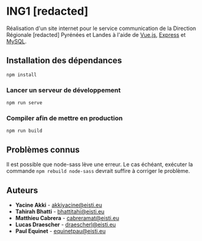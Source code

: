 # ING1 [redacted]

Réalisation d'un site internet pour le service communication de la Direction Régionale [redacted] Pyrénées et Landes à l'aide de [Vue.js](https://vuejs.org/), [Express](https://expressjs.com/) et [MySQL](https://www.mysql.com).

## Installation des dépendances
```
npm install
```

### Lancer un serveur de développement
```
npm run serve
```

### Compiler afin de mettre en production
```
npm run build
```

## Problèmes connus
Il est possible que node-sass lève une erreur. Le cas échéant, exécuter la commande `npm rebuild node-sass` devrait suffire à corriger le problème.

## Auteurs
* **Yacine Akki** - akkiyacine@eisti.eu
* **Tahirah Bhatti** - bhattitahi@eisti.eu
* **Matthieu Cabrera** - cabreramat@eisti.eu
* **Lucas Draescher** - draescherl@eisti.eu
* **Paul Equinet** - equinetpau@eisti.eu